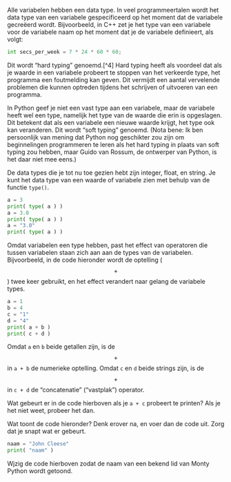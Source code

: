 Alle variabelen hebben een data type. In veel programmeertalen wordt het
data type van een variabele gespecificeerd op het moment dat de
variabele gecreëerd wordt. Bijvoorbeeld, in C++ zet je het type van een
variabele voor de variabele naam op het moment dat je de variabele
definieert, als volgt:

```python
int secs_per_week = 7 * 24 * 60 * 60;
```

Dit wordt “hard typing” genoemd.[^4] Hard typing heeft als voordeel dat
als je waarde in een variabele probeert te stoppen van het verkeerde
type, het programma een foutmelding kan geven. Dit vermijdt een aantal
vervelende problemen die kunnen optreden tijdens het schrijven of
uitvoeren van een programma.

In Python geef je niet een vast type aan een variabele, maar de
variabele heeft wel een type, namelijk het type van de waarde die erin
is opgeslagen. Dit betekent dat als een variabele een nieuwe waarde
krijgt, het type ook kan veranderen. Dit wordt “soft typing” genoemd.
(Nota bene: Ik ben persoonlijk van mening dat Python nog geschikter zou
zijn om beginnelingen programmeren te leren als het hard typing in
plaats van soft typing zou hebben, maar Guido van Rossum, de ontwerper
van Python, is het daar niet mee eens.)

De data types die je tot nu toe gezien hebt zijn integer, float, en
string. Je kunt het data type van een waarde of variabele zien met
behulp van de functie `type()`.

```python
a = 3
print( type( a ) )
a = 3.0
print( type( a ) )
a = "3.0"
print( type( a ) )
```

Omdat variabelen een type hebben, past het effect van operatoren die
tussen variabelen staan zich aan aan de types van de variabelen.
Bijvoorbeeld, in de code hieronder wordt de optelling ($$+$$) twee keer
gebruikt, en het effect verandert naar gelang de variabele types.

```python
a = 1
b = 4
c = "1"
d = "4"
print( a + b )
print( c + d )
```

Omdat `a` en `b` beide getallen zijn, is de $$+$$ in `a + b` de numerieke
optelling. Omdat `c` en `d` beide strings zijn, is de $$+$$ in `c + d` de
“concatenatie” (“vastplak”) operator.

Wat gebeurt er in de code hierboven als je `a + c` probeert te printen?
Als je het niet weet, probeer het dan.

Wat toont de code hieronder? Denk erover na, en voer dan de code uit.
Zorg dat je snapt wat er gebeurt.

```python
naam = "John Cleese"
print( "naam" )
```

Wjzig de code hierboven zodat de naam van een bekend lid van Monty
Python wordt getoond.
